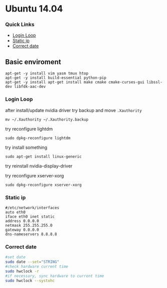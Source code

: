 # Ubuntu 14.04

### Quick Links
- [Login Loop](#login-loop)
- [Static ip](#static-ip)
- [Correct date](#correct-date)

## Basic enviroment
```
apt-get -y install vim yasm tmux htop
apt-get -y install build-essential python-pip
apt-get -y install apt-get install make cmake cmake-curses-gui libssl-dev libfdk-aac-dev
```

### Login Loop 
after install/update nvidia driver
try backup and move `.Xauthority`
```
mv ~/.Xauthority ~/.Xauthority.backup
```
try reconfigure lightdm
```
sudo dpkg-reconfigure lightdm
```
try install something
```
sudo apt-get install linux-generic
```
try reinstall nvidia-display-driver

try reconfigure xserver-xorg
```
sudo dpkg-reconfigure xserver-xorg
```
### Static ip
```
#/etc/network/interfaces
auto eth0
iface eth0 inet static
address 0.0.0.0
netmask 255.255.255.0
gateway 0.0.0.0
dns-nameservers 8.8.8.8 
```

### Correct date

```bash
#set date
sudo date --set="STRING"
#check hardware current time
sudo hwclock -r
#if necessary, sync hardware to current time
sudo hwclock --systohc
```

